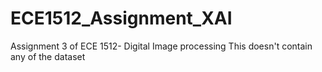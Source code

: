 # ECE1512_Assignment_XAI
Assignment 3 of ECE 1512- Digital Image processing
This doesn't contain any of the dataset

